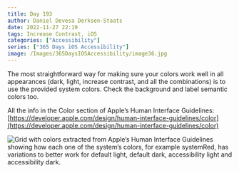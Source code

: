 ```yaml
---
title: Day 193
author: Daniel Devesa Derksen-Staats
date: 2022-11-27 22:19
tags: Increase Contrast, iOS
categories: ["Accessibility"]
series: ["365 Days iOS Accessibility"]
image: /Images/365DaysIOSAccessibility/image36.jpg
---
```


The most straightforward way for making sure your colors work well in all appearances (dark, light, increase contrast, and all the combinations) is to use the provided system colors. Check the background and label semantic colors too.  

All the info in the Color section of Apple’s Human Interface Guidelines: [https://developer.apple.com/design/human-interface-guidelines/color](https://developer.apple.com/design/human-interface-guidelines/color)

![Grid with colors extracted from Apple’s Human Interface Guidelines showing how each one of the system’s colors, for example systemRed, has variations to better work for default light, default dark, accessibility light and accessibility dark.](/Images/365DaysIOSAccessibility/image36.jpg)



